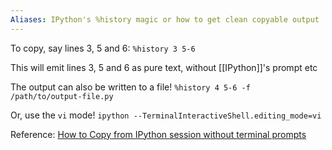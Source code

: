 ```yaml
---
Aliases: IPython's %history magic or how to get clean copyable output
---
```


To copy, say lines 3, 5 and 6:
`%history 3 5-6`

This will emit lines 3, 5 and 6 as pure text, without [[IPython]]'s prompt etc

The output can also be written to a file!
`%history 4 5-6 -f /path/to/output-file.py`

Or, use the `vi` mode!
`ipython --TerminalInteractiveShell.editing_mode=vi`

Reference: [How to Copy from IPython session without terminal prompts](https://stackoverflow.com/questions/41070403/how-to-copy-from-ipython-session-without-terminal-prompts)
